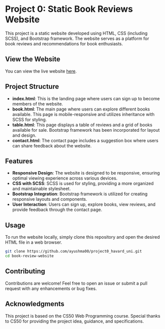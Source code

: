 
# Project 0: Static Book Reviews Website

 This project is a static website developed using HTML, CSS (including SCSS), and Bootstrap framework. The website serves as a platform for book reviews and recommendations for book enthusiasts.

## View the Website

You can view the live website [here](https://ayushma00.github.io/book-review-website/).

## Project Structure

- **index.html**: This is the landing page where users can sign up to become members of the website.
- **book.html**: The main page where users can explore different books available. This page is mobile-responsive and utilizes inheritance with SCSS for styling.
- **table.html**: This page displays a table of reviews and a grid of books available for sale. Bootstrap framework has been incorporated for layout and design.
- **contact.html**: The contact page includes a suggestion box where users can share feedback about the website.

## Features

- **Responsive Design**: The website is designed to be responsive, ensuring optimal viewing experience across various devices.
- **CSS with SCSS**: SCSS is used for styling, providing a more organized and maintainable stylesheet.
- **Bootstrap Integration**: Bootstrap framework is utilized for creating responsive layouts and components.
- **User Interaction**: Users can sign up, explore books, view reviews, and provide feedback through the contact page.

## Usage

To run the website locally, simply clone this repository and open the desired HTML file in a web browser.

```bash
git clone https://github.com/ayushma00/project0_havard_uni.git
cd book-review-website
```

## Contributing

Contributions are welcome! Feel free to open an issue or submit a pull request with any enhancements or bug fixes.

## Acknowledgments

This project is based on the CS50 Web Programming course. Special thanks to CS50 for providing the project idea, guidance, and  specifications.
